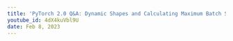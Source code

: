 ```yaml
---
title: 'PyTorch 2.0 Q&A: Dynamic Shapes and Calculating Maximum Batch Size'
youtube_id: 4dX4kuVbl9U
date: Feb 8, 2023
---
```

